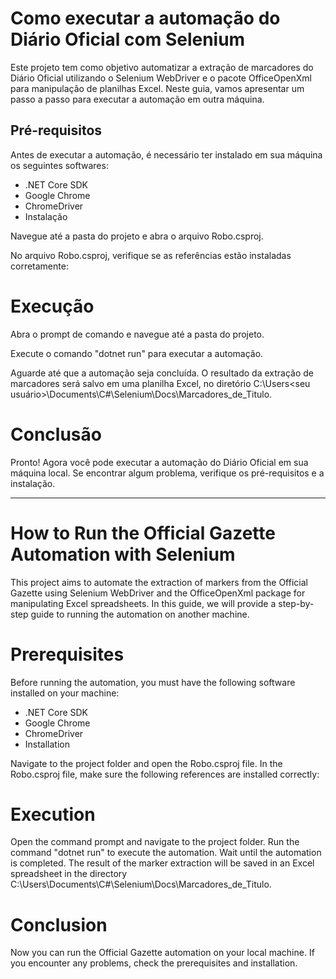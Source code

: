 # Como executar a automação do Diário Oficial com Selenium

Este projeto tem como objetivo automatizar a extração de marcadores do Diário Oficial utilizando o Selenium WebDriver e o pacote OfficeOpenXml para manipulação de planilhas Excel. Neste guia, vamos apresentar um passo a passo para executar a automação em outra máquina.

## Pré-requisitos
Antes de executar a automação, é necessário ter instalado em sua máquina os seguintes softwares:

- .NET Core SDK
- Google Chrome
- ChromeDriver
- Instalação

Navegue até a pasta do projeto e abra o arquivo Robo.csproj.

No arquivo Robo.csproj, verifique se as referências estão instaladas corretamente:

<PackageReference Include="Selenium.WebDriver" Version="3.141.0" />
<PackageReference Include="Selenium.WebDriver.ChromeDriver" Version="95.0.4638.54" />
<PackageReference Include="EPPlus" Version="5.6.4" />
<PackageReference Include="Syncfusion.Pdf.NET" Version="19.3.0.57" />

# Execução

Abra o prompt de comando e navegue até a pasta do projeto.

Execute o comando "dotnet run" para executar a automação.

Aguarde até que a automação seja concluída. O resultado da extração de marcadores será salvo em uma planilha Excel, no diretório C:\Users<seu usuário>\Documents\C#\Selenium\Docs\Marcadores_de_Titulo.

# Conclusão

Pronto! Agora você pode executar a automação do Diário Oficial em sua máquina local. Se encontrar algum problema, verifique os pré-requisitos e a instalação.


------------





# How to Run the Official Gazette Automation with Selenium

This project aims to automate the extraction of markers from the Official Gazette using Selenium WebDriver and the OfficeOpenXml package for manipulating Excel spreadsheets. In this guide, we will provide a step-by-step guide to running the automation on another machine.

# Prerequisites
Before running the automation, you must have the following software installed on your machine:

- .NET Core SDK
- Google Chrome
- ChromeDriver
- Installation

Navigate to the project folder and open the Robo.csproj file.
In the Robo.csproj file, make sure the following references are installed correctly:
<PackageReference Include="Selenium.WebDriver" Version="3.141.0" />
<PackageReference Include="Selenium.WebDriver.ChromeDriver" Version="95.0.4638.54" />
<PackageReference Include="EPPlus" Version="5.6.4" />
<PackageReference Include="Syncfusion.Pdf.NET" Version="19.3.0.57" />
# Execution

Open the command prompt and navigate to the project folder.
Run the command "dotnet run" to execute the automation.
Wait until the automation is completed. The result of the marker extraction will be saved in an Excel spreadsheet in the directory C:\Users<your user>\Documents\C#\Selenium\Docs\Marcadores_de_Titulo.
# Conclusion
Now you can run the Official Gazette automation on your local machine. If you encounter any problems, check the prerequisites and installation.
